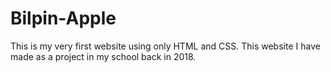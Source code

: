 # Bilpin-Apple
This is my very first website using only HTML and CSS. This website I have made as a project in my school back in 2018.
